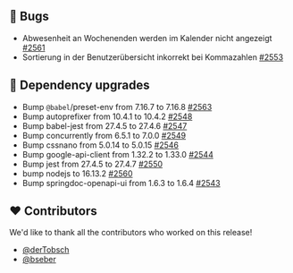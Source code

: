 ## 🐞 Bugs

- Abwesenheit an Wochenenden werden im Kalender nicht angezeigt [#2561](https://github.com/urlaubsverwaltung/urlaubsverwaltung/issues/2561)
- Sortierung in der Benutzerübersicht inkorrekt bei Kommazahlen  [#2553](https://github.com/urlaubsverwaltung/urlaubsverwaltung/issues/2553)

## 🔨 Dependency upgrades

- Bump `@babel`/preset-env from 7.16.7 to 7.16.8 [#2563](https://github.com/urlaubsverwaltung/urlaubsverwaltung/pull/2563)
- Bump autoprefixer from 10.4.1 to 10.4.2 [#2548](https://github.com/urlaubsverwaltung/urlaubsverwaltung/pull/2548)
- Bump babel-jest from 27.4.5 to 27.4.6 [#2547](https://github.com/urlaubsverwaltung/urlaubsverwaltung/pull/2547)
- Bump concurrently from 6.5.1 to 7.0.0 [#2549](https://github.com/urlaubsverwaltung/urlaubsverwaltung/pull/2549)
- Bump cssnano from 5.0.14 to 5.0.15 [#2546](https://github.com/urlaubsverwaltung/urlaubsverwaltung/pull/2546)
- Bump google-api-client from 1.32.2 to 1.33.0 [#2544](https://github.com/urlaubsverwaltung/urlaubsverwaltung/pull/2544)
- Bump jest from 27.4.5 to 27.4.7 [#2550](https://github.com/urlaubsverwaltung/urlaubsverwaltung/pull/2550)
- bump nodejs to 16.13.2 [#2560](https://github.com/urlaubsverwaltung/urlaubsverwaltung/pull/2560)
- Bump springdoc-openapi-ui from 1.6.3 to 1.6.4 [#2543](https://github.com/urlaubsverwaltung/urlaubsverwaltung/pull/2543)

## ❤️ Contributors

We'd like to thank all the contributors who worked on this release!

- [@derTobsch](https://github.com/derTobsch)
- [@bseber](https://github.com/bseber)
